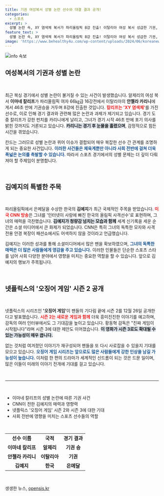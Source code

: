 ```yaml
---
title: 기권 여성복서 성별 논란 선수와 대결 결과 공개!
categories:
  - 스포츠
excerpt: >
  성별 논란 속, XY 염색체 복서가 파리올림픽 8강 진출! 이탈리아 여성 복서 성급한 기권, 감정의 명암을 드러내다. 오징어 게임2 12월 26일 공개, 시즌 3 확정! 김예지, CNN에서 주목받으며 패션 아이콘으로 부상! 클릭 안 할 수 없죠?
feature_text: >
  성별 논란 속, XY 염색체 복서가 파리올림픽 8강 진출! 이탈리아 여성 복서 성급한 기권, 감정의 명암을 드러내다. 오징어 게임2 12월 26일 공개, 시즌 3 확정! 김예지, CNN에서 주목받으며 패션 아이콘으로 부상! 클릭 안 할 수 없죠?
image: 'https://www.behealthy4u.com/wp-content/uploads/2024/06/koreanews.jpg'
---
```


<p><img src="https://www.behealthy4u.com/wp-content/uploads/2024/06/koreanews.jpg" alt="info 속보" /></p>

<h2 data-ke-size="size26">여성복서의 기권과 성별 논란</h2>

<p data-ke-size="size16">&nbsp;</p>

<p>최근 복싱 경기에서 성별 논란이 불거질 수 있는 사건이 발생했습니다. 알제리의 여성 복서 <b>이마네 칼리프</b>가 파리올림픽 여자 66㎏급 16강전에서 이탈리아의 <b>안젤라 카리니</b>에게서 46초 만에 기권승을 거두며 8강에 진출한 것입니다. <b><span style="color: #ee2323;">칼리프는 'XY 염색체'</span></b>를 가진 선수로, 이로 인해 경기 결과와 관련해 많은 논란과 과제가 제기되고 있습니다. 경기 도중 칼리프가 강한 펀치를 카리니에게 날리고, 그녀가 경기 시작 46초 만에 포기 의사를 밝힌 것까지도 거론되고 있습니다. <b><span style="background-color: #21538527;">카리니는 경기 후 눈물을 흘렸으며</span></b>, 감정적으로 힘든 시간을 겪었습니다. </p>

<p>칸드는 그러므로 성별 논란과 퀴어 이슈가 결합되어 매우 복잡한 선수 간 관계를 조명하게 되는 중요한 사건입니다. <b><span style="color: #1a5490;">이러한 사건들은 체육계뿐만 아니라 사회 전반에 걸쳐 더욱 폭넓은 논의를 촉발할 수 있습니다.</span></b> 따라서 스포츠 경기에서의 성별 문제는 더 깊이 다뤄져야 할 주제임이 분명합니다.</p>

<p data-ke-size="size16">&nbsp;</p>

<h2 data-ke-size="size26">김예지의 특별한 주목</h2>

<p data-ke-size="size16">&nbsp;</p>

<p>파리올림픽에서 은메달을 수상한 한국의 <b>김예지</b>가 최근 국제적인 주목을 받았습니다. <b><span style="color: #ee2323;">미국 CNN 방송</span></b>은 그녀를 '인터넷이 사랑에 빠진 한국의 올림픽 사격선수'로 표현하며, 그녀의 매력을 극찬했습니다. <b><span style="background-color: #21538527;">김예지가 청량감 넘치는 모습과 함께</span></b> 세계 신기록을 세운 순간은 소셜 미디어에서 큰 화제가 되었습니다. CNN은 특히 그녀의 독특한 모자와 사격 전용 안경 복장이 패션쇼에서도 어색하지 않을 것이라고 언급했습니다. </p>

<p>김예지는 이러한 성과를 통해 소셜미디어에서 많은 팬을 확보하였으며, <b><span style="color: #1a5490;">그녀의 독특한 매력은 더 많은 사람들에게 영감을 주고 있습니다.</span></b> 이러한 인물들은 단순한 스포츠 스타를 넘어 사회 다양한 분야에서 영향을 미치는 중요한 역할을 할 수 있습니다. 앞으로 김예지의 행보가 주목됩니다.</p>

<p data-ke-size="size16">&nbsp;</p>

<h2 data-ke-size="size26">넷플릭스의 '오징어 게임' 시즌 2 공개</h2>

<p data-ke-size="size16">&nbsp;</p>

<p>넷플릭스의 시리즈인 <b>'오징어 게임'</b>이 팬들의 기다림 끝에 시즌 2를 12월 26일 공개한다고 발표했습니다. <b><span style="color: #ee2323;">시즌 2는 새로운 게임과 함께</span></b> 더욱 흥미진진한 이야기를 예고하며, 감독의 여러 인터뷰에서도 그 기대감을 높이고 있습니다. 황동혁 감독은 "진짜 게임이 시작됩니다"라며 시즌 3에 대한 제안도 이어졌습니다. <b><span style="background-color: #21538527;">이 영화가 시즌 3로도 확대될 수 있는 가능성이 매우 큽니다.</span></b> </p>

<p>없는 것처럼 여겨졌던 이야기가 재구성되어 팬들을 또 다시 사로잡을 수 있을지 기대를 모으고 있습니다. <b><span style="color: #1a5490;">오징어 게임 시리즈는 앞으로도 많은 사람들에게 강한 인상을 남길 가능성이 높습니다.</span></b> 이처럼 한 편의 드라마가 세계적인 신드롬이 되는 것은 드문 일이며, 많은 이들이 미래의 이야기 전개에 기대를 걸고 있습니다.</p>

<p data-ke-size="size16">&nbsp;</p>

<hr>

<p data-ke-size="size16">&nbsp;</p>

<ul>
<li>이마네 칼리프의 성별 논란에 따른 기권 사건</li>
<li>CNN이 전한 김예지의 매력과 영향력</li>
<li>넷플릭스 '오징어 게임' 시즌 2와 시즌 3에 대한 기대</li>
<li>사회 전반에 영향을 미치는 스포츠 선수들의 역할</li>
</ul>

<p data-ke-size="size16">&nbsp;</p>

<table>
<tr>
<td style="text-align: center; height: 17px;"><b>선수 이름</b></td>
<td style="text-align: center; height: 17px;"><b>국적</b></td>
<td style="text-align: center; height: 17px;"><b>경기 결과</b></td>
</tr>
<tr>
<td style="text-align: center; height: 17px;"><b>이마네 칼리프</b></td>
<td style="text-align: center; height: 17px;"><b>알제리</b></td>
<td style="text-align: center; height: 17px;"><b>기권 승</b></td>
</tr>
<tr>
<td style="text-align: center; height: 17px;"><b>안젤라 카리니</b></td>
<td style="text-align: center; height: 17px;"><b>이탈리아</b></td>
<td style="text-align: center; height: 17px;"><b>기권</b></td>
</tr>
<tr>
<td style="text-align: center; height: 17px;"><b>김예지</b></td>
<td style="text-align: center; height: 17px;"><b>한국</b></td>
<td style="text-align: center; height: 17px;"><b>은메달</b></td>
</tr>
</table>

<p data-ke-size="size16">&nbsp;</p> 
생생한 뉴스, <a href="https://opensis.kr" rel="dofollow">opensis.kr</a>



